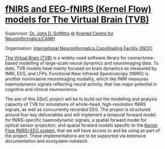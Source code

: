 # [fNIRS and EEG-fNIRS (Kernel Flow) models for The Virtual Brain (TVB)](https://summerofcode.withgoogle.com/programs/2022/projects/5Q2vnqyX)

Supervisor: [Dr. John D. Griffiths](https://github.com/JohnGriffiths) @ [Krembil Centre for Neuroinformatics/CAMH](https://camh.ca/en/science-and-research/institutes-and-centres/krembil-centre-for-neuroinformatics)

Organisation: [International Neuroinformatics Coordinating Facility (INCF)](https://www.incf.org)

[The Virtual Brain (TVB)](https://thevirtualbrain.org/) is a widely-used software library for connectome-based modelling of large-scale neural dynamics and neuroimaging data. To date, TVB models have mainly focused on brain dynamics as measured by fMRI, EEG, and LFPs. Functional Near Infrared Spectroscopy (fNIRS) is another noninvasive neuroimaging modality, which like fMRI measures haemodynamic signals reflecting neural activity, that has major potential in cognitive and clinical neuroscience. 

The aim of this GSoC project will be to build out the modelling and analysis capacity of TVB for simulations of whole-head, high-resolution fNIRS signals, as well as concurrently recorded EEG. The project is structured around four key deliverables and will implement a temporal forward model for fNIRS-specific haemodynamic signals, a spatial forward model for optical sensor projection, and spatial forward models specific to the [Kernel Flow fNIRS+EEG system](https://www.kernel.com), that we will have access to and be using as part of the project. These implementations are to be supported via extensive documentation and ecosystem outreach.
